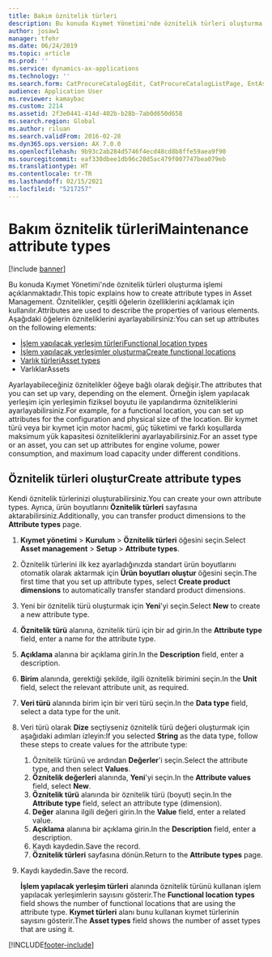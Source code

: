 ```yaml
---
title: Bakım öznitelik türleri
description: Bu konuda Kıymet Yönetimi'nde öznitelik türleri oluşturma işlemi açıklanmaktadır.
author: josaw1
manager: tfehr
ms.date: 06/24/2019
ms.topic: article
ms.prod: ''
ms.service: dynamics-ax-applications
ms.technology: ''
ms.search.form: CatProcureCatalogEdit, CatProcureCatalogListPage, EntAssetFunctionalLocationTypeCopy, EntAssetAttributeType, EntAssetAttributeTypeValue, EntAssetFunctionalLocationType
audience: Application User
ms.reviewer: kamaybac
ms.custom: 2214
ms.assetid: 2f3e0441-414d-402b-b28b-7ab0d650d658
ms.search.region: Global
ms.author: riluan
ms.search.validFrom: 2016-02-28
ms.dyn365.ops.version: AX 7.0.0
ms.openlocfilehash: 9b93c2ab284d5746f4ecd48cd8b8ffe59aea9f90
ms.sourcegitcommit: eaf330dbee1db96c20d5ac479f007747bea079eb
ms.translationtype: HT
ms.contentlocale: tr-TR
ms.lasthandoff: 02/15/2021
ms.locfileid: "5217257"
---
```

# <a name="maintenance-attribute-types"></a><span data-ttu-id="8d898-103">Bakım öznitelik türleri</span><span class="sxs-lookup"><span data-stu-id="8d898-103">Maintenance attribute types</span></span>

[!include [banner](../../includes/banner.md)]

 

<span data-ttu-id="8d898-104">Bu konuda Kıymet Yönetimi'nde öznitelik türleri oluşturma işlemi açıklanmaktadır.</span><span class="sxs-lookup"><span data-stu-id="8d898-104">This topic explains how to create attribute types in Asset Management.</span></span> <span data-ttu-id="8d898-105">Öznitelikler, çeşitli öğelerin özelliklerini açıklamak için kullanılır.</span><span class="sxs-lookup"><span data-stu-id="8d898-105">Attributes are used to describe the properties of various elements.</span></span> <span data-ttu-id="8d898-106">Aşağıdaki öğelerin özniteliklerini ayarlayabilirsiniz:</span><span class="sxs-lookup"><span data-stu-id="8d898-106">You can set up attributes on the following elements:</span></span>

- [<span data-ttu-id="8d898-107">İşlem yapılacak yerleşim türleri</span><span class="sxs-lookup"><span data-stu-id="8d898-107">Functional location types</span></span>](../setup-for-functional-locations/functional-location-types.md)
- [<span data-ttu-id="8d898-108">İşlem yapılacak yerleşimler oluşturma</span><span class="sxs-lookup"><span data-stu-id="8d898-108">Create functional locations</span></span>](../functional-locations/create-functional-locations.md)
- [<span data-ttu-id="8d898-109">Varlık türleri</span><span class="sxs-lookup"><span data-stu-id="8d898-109">Asset types</span></span>](../setup-for-objects/object-types.md)
- <span data-ttu-id="8d898-110">Varlıklar</span><span class="sxs-lookup"><span data-stu-id="8d898-110">Assets</span></span>

<span data-ttu-id="8d898-111">Ayarlayabileceğiniz öznitelikler öğeye bağlı olarak değişir.</span><span class="sxs-lookup"><span data-stu-id="8d898-111">The attributes that you can set up vary, depending on the element.</span></span> <span data-ttu-id="8d898-112">Örneğin işlem yapılacak yerleşim için yerleşimin fiziksel boyutu ile yapılandırma özniteliklerini ayarlayabilirsiniz.</span><span class="sxs-lookup"><span data-stu-id="8d898-112">For example, for a functional location, you can set up attributes for the configuration and physical size of the location.</span></span> <span data-ttu-id="8d898-113">Bir kıymet türü veya bir kıymet için motor hacmi, güç tüketimi ve farklı koşullarda maksimum yük kapasitesi özniteliklerini ayarlayabilirsiniz.</span><span class="sxs-lookup"><span data-stu-id="8d898-113">For an asset type or an asset, you can set up attributes for engine volume, power consumption, and maximum load capacity under different conditions.</span></span>

## <a name="create-attribute-types"></a><span data-ttu-id="8d898-114">Öznitelik türleri oluştur</span><span class="sxs-lookup"><span data-stu-id="8d898-114">Create attribute types</span></span>

<span data-ttu-id="8d898-115">Kendi öznitelik türlerinizi oluşturabilirsiniz.</span><span class="sxs-lookup"><span data-stu-id="8d898-115">You can create your own attribute types.</span></span> <span data-ttu-id="8d898-116">Ayrıca, ürün boyutlarını **Öznitelik türleri** sayfasına aktarabilirsiniz.</span><span class="sxs-lookup"><span data-stu-id="8d898-116">Additionally, you can transfer product dimensions to the **Attribute types** page.</span></span>

1. <span data-ttu-id="8d898-117">**Kıymet yönetimi** \> **Kurulum** \> **Öznitelik türleri** öğesini seçin.</span><span class="sxs-lookup"><span data-stu-id="8d898-117">Select **Asset management** \> **Setup** \> **Attribute types**.</span></span>
2. <span data-ttu-id="8d898-118">Öznitelik türlerini ilk kez ayarladığınızda standart ürün boyutlarını otomatik olarak aktarmak için **Ürün boyutları oluştur** öğesini seçin.</span><span class="sxs-lookup"><span data-stu-id="8d898-118">The first time that you set up attribute types, select **Create product dimensions** to automatically transfer standard product dimensions.</span></span>
3. <span data-ttu-id="8d898-119">Yeni bir öznitelik türü oluşturmak için **Yeni**'yi seçin.</span><span class="sxs-lookup"><span data-stu-id="8d898-119">Select **New** to create a new attribute type.</span></span>
4. <span data-ttu-id="8d898-120">**Öznitelik türü** alanına, öznitelik türü için bir ad girin.</span><span class="sxs-lookup"><span data-stu-id="8d898-120">In the **Attribute type** field, enter a name for the attribute type.</span></span>
5. <span data-ttu-id="8d898-121">**Açıklama** alanına bir açıklama girin.</span><span class="sxs-lookup"><span data-stu-id="8d898-121">In the **Description** field, enter a description.</span></span>
6. <span data-ttu-id="8d898-122">**Birim** alanında, gerektiği şekilde, ilgili öznitelik birimini seçin.</span><span class="sxs-lookup"><span data-stu-id="8d898-122">In the **Unit** field, select the relevant attribute unit, as required.</span></span>
7. <span data-ttu-id="8d898-123">**Veri türü** alanında birim için bir veri türü seçin.</span><span class="sxs-lookup"><span data-stu-id="8d898-123">In the **Data type** field, select a data type for the unit.</span></span>
8. <span data-ttu-id="8d898-124">Veri türü olarak **Dize** seçtiyseniz öznitelik türü değeri oluşturmak için aşağıdaki adımları izleyin:</span><span class="sxs-lookup"><span data-stu-id="8d898-124">If you selected **String** as the data type, follow these steps to create values for the attribute type:</span></span>

    1. <span data-ttu-id="8d898-125">Öznitelik türünü ve ardından **Değerler**'i seçin.</span><span class="sxs-lookup"><span data-stu-id="8d898-125">Select the attribute type, and then select **Values**.</span></span>
    2. <span data-ttu-id="8d898-126">**Öznitelik değerleri** alanında, **Yeni**'yi seçin.</span><span class="sxs-lookup"><span data-stu-id="8d898-126">In the **Attribute values** field, select **New**.</span></span>
    3. <span data-ttu-id="8d898-127">**Öznitelik türü** alanında bir öznitelik türü (boyut) seçin.</span><span class="sxs-lookup"><span data-stu-id="8d898-127">In the **Attribute type** field, select an attribute type (dimension).</span></span>
    4. <span data-ttu-id="8d898-128">**Değer** alanına ilgili değeri girin.</span><span class="sxs-lookup"><span data-stu-id="8d898-128">In the **Value** field, enter a related value.</span></span>
    5. <span data-ttu-id="8d898-129">**Açıklama** alanına bir açıklama girin.</span><span class="sxs-lookup"><span data-stu-id="8d898-129">In the **Description** field, enter a description.</span></span>
    6. <span data-ttu-id="8d898-130">Kaydı kaydedin.</span><span class="sxs-lookup"><span data-stu-id="8d898-130">Save the record.</span></span>
    7. <span data-ttu-id="8d898-131">**Öznitelik türleri** sayfasına dönün.</span><span class="sxs-lookup"><span data-stu-id="8d898-131">Return to the **Attribute types** page.</span></span>

9. <span data-ttu-id="8d898-132">Kaydı kaydedin.</span><span class="sxs-lookup"><span data-stu-id="8d898-132">Save the record.</span></span>

    <span data-ttu-id="8d898-133">**İşlem yapılacak yerleşim türleri** alanında öznitelik türünü kullanan işlem yapılacak yerleşimlerin sayısını gösterir.</span><span class="sxs-lookup"><span data-stu-id="8d898-133">The **Functional location types** field shows the number of functional locations that are using the attribute type.</span></span> <span data-ttu-id="8d898-134">**Kıymet türleri** alanı bunu kullanan kıymet türlerinin sayısını gösterir.</span><span class="sxs-lookup"><span data-stu-id="8d898-134">The **Asset types** field shows the number of asset types that are using it.</span></span>


[!INCLUDE[footer-include](../../../includes/footer-banner.md)]